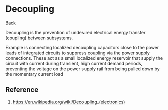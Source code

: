 # Decoupling

[Back](./digital-design.md)

Decoupling is the prevention of undesired electrical energy transfer (coupling) between subsystems.

Example is connecting localized decoupling capacitors close to the power leads of integrated circuits to suppress coupling via the power supply connections. These act as a small localized energy reservoir that supply the circuit with current during transient, high current demand periods, preventing the voltage on the power supply rail from being pulled down by the momentary current load

## Reference

1. https://en.wikipedia.org/wiki/Decoupling_(electronics)

